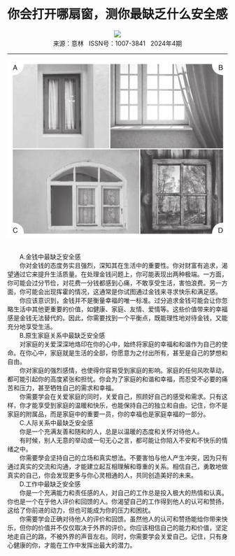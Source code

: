# <center>你会打开哪扇窗，测你最缺乏什么安全感</center> 

<div align=center><img src="https://raw.githubusercontent.com/leaguecn/magazines/main/img_authors/%d7%f7%d5%df%a3%ba%c1%c9%c9%f2%b4%f3%bb%ee%b6%af%bc%d2.jpg"></div> 

<center>来源：意林   ISSN号：1007-3841   2024年4期</center> 


* * *


![](https://raw.githubusercontent.com/leaguecn/magazines/main/img/yili20240466-1-l.jpg)

  
<br>　　A.金钱中最缺乏安全感  
　　你对金钱的态度务实且强烈，深知其在生活中的重要性。你对财富有追求，渴望通过它来提升生活质量。在处理金钱问题上，你可能表现出两种极端。一方面，你可能会过分节俭，对花费一分钱都感到心痛，不敢享受生活，害怕浪费。另一方面，你可能会出现挥霍的情况，这通常是你试图通过金钱来寻求快乐和满足感。  
　　你应该意识到，金钱并不是衡量幸福的唯一标准。过分追求金钱可能会让你忽略生活中其他更重要的价值，如健康、家庭、友情、爱情等。这些价值带来的幸福感是金钱无法替代的。因此，你需要找到一个平衡点，既能理性地对待金钱，又能充分地享受生活。  
　　B.原生家庭关系中最缺乏安全感  
　　对家庭的关爱深深地烙印在你的心中，始终将家庭的幸福和和谐作为自己的使命。在你心中，家庭就是生活的全部，你愿意为之付出所有，甚至是自己的梦想和自由。  
　　你对家庭的强烈感情，也使得你容易受到家庭的影响。家庭的任何风吹草动，都可能引起你的高度紧张和担忧。你会为了家庭的和谐和幸福，而忍受不必要的痛苦和压力，甚至牺牲自己的需求和幸福。  
　　你需要学会在关爱家庭的同时，关爱自己，照顾好自己的感受和需求。只有这样，你才能享受到家庭的温暖和快乐，也能保持自己的独立和自由。记住，你不是家庭的附属品，而是家庭中的重要一员，你的幸福也是家庭幸福的一部分。  
　　C.人际关系中最缺乏安全感  
　　你是一个充满友善和随和的人，总是以温暖的态度和关怀对待他人。  
　　有时候，别人无意的举动或一句无心之言，都可能让你陷入不安和不快乐的情绪之中。  
　　你需要學会坚持自己的立场和真实想法。不要害怕与他人产生冲突，因为只有通过真实的交流和沟通，才能建立起互相理解和尊重的关系。相信自己，勇敢地做真实的自己，你会发现更多与你心灵相通的人，共同创造美好的未来。  
　　D.工作中最缺乏安全感  
　　你是一个充满能力和责任感的人，对自己的工作总是投入极大的热情和认真。你也是一个在乎他人评价和回馈的人。你渴望自己的工作得到他人的认可和赞扬，这给了你前进的动力，但也可能成为你的压力和困扰。  
　　你需要学会正确对待他人的评价和回馈。虽然他人的认可和赞扬能给你带来快乐，但你的价值并不仅仅取决于外界的评价。你应该相信自己的能力和价值，坚定地走自己的路，不被外界的声音左右。同时，你需要学会关爱自己。记住，只有身心健康的你，才能在工作中发挥出最大的潜力。